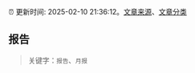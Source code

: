 :alarm_clock: 更新时间: 2025-02-10 21:36:12。[文章来源](/README.md)、[文章分类](/TAGS.md)

## 报告


> 关键字：`报告`、`月报`



